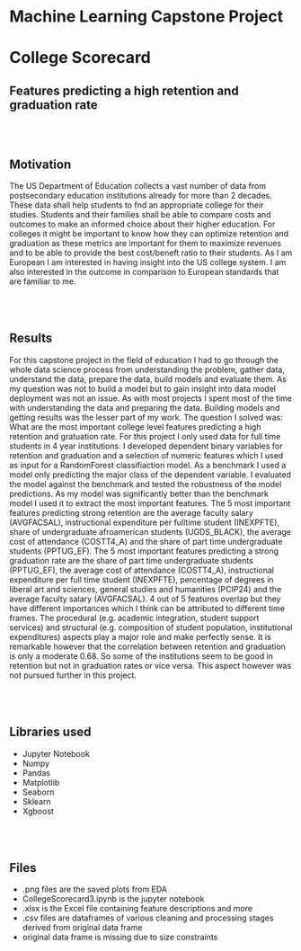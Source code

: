 # Machine Learning Capstone Project
# College Scorecard
## Features predicting a high retention and graduation rate
<br> </br>
## Motivation
The US Department of Education collects a vast number of data from postsecondary education institutions already for more than 2 decades. These data shall help students to fnd an appropriate college for their studies. Students and their families shall be able to compare costs and outcomes to make an informed choice about their higher education. For colleges it might be important to know how they can optimize retention and graduation as these metrics are important for them to maximize revenues and to be able to provide the best cost/beneft ratio to their students.
As I am European I am interested in having insight into the US college system. I am also interested in the outcome in comparison to European standards that are familiar to me.
<br> </br>
<br> </br>
## Results
For this capstone project in the field of education I had to go through the whole data science process from understanding the problem, gather data, understand the data, prepare the data, build models and evaluate them. As my question was not to build a model but to gain insight into data model deployment was not an issue.
As with most projects I spent  most of the time with understanding the data and preparing the data. Building models and getting results was the lesser part of my work.
The question I solved was: What are the most important college level features predicting a high retention and gratuation rate.
For this project I only used data for full time students in 4 year institutions.
I developed  dependent binary variables for retention and graduation and a selection of numeric features which I used as input for a RandomForest classifiaction model. As a benchmark I used a model only predicting the major class of the dependent variable. I evaluated the model against the benchmark and tested the robustness of the model predictions. As my model was significantly better than the benchmark model I used it to extract the most important features.
The 5 most important features predicting strong retention are the average faculty salary (AVGFACSAL), instructional expenditure per fulltime student (INEXPFTE), share of undergraduate afroamerican students (UGDS_BLACK), the average cost of attendance (COSTT4_A) and the share of part time undergraduate students (PPTUG_EF).
The 5 most important features predicting a strong graduation rate are the share of part time undergraduate students (PPTUG_EF), the average cost of attendance (COSTT4_A), instructional expenditure per full time student (INEXPFTE), percentage of degrees in liberal art and sciences, general studies and humanities (PCIP24) and the average faculty salary (AVGFACSAL).
4 out of 5 features overlap but they have different importances which I think can be attributed to different time frames.
The procedural (e.g. academic integration, student support services) and structural (e.g. composition of student population, institutional expenditures) aspects play a major role and make perfectly sense.
It is remarkable however that the correlation between retention and graduation is only a moderate 0.68. So some of the institutions seem to be good in retention but not in graduation rates or vice versa. This aspect however was not pursued further in this project.
<br> </br>
<br> </br>
## Libraries used
- Jupyter Notebook
- Numpy
- Pandas
- Matplotlib
- Seaborn
- Sklearn
- Xgboost
<br> </br>
<br> </br>
## Files 
- .png files are the saved plots from EDA
- CollegeScorecard3.ipynb is the jupyter notebook
- .xlsx is the Excel file containing feature descriptions and more
- .csv files are dataframes of various cleaning and processing stages derived from original data frame
- original data frame is missing due to size constraints
<br> </br>
<br> </br>





